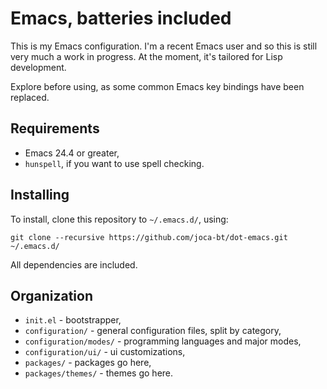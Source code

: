 # Emacs, batteries included

This is my Emacs configuration.
I'm a recent Emacs user and so this is still very much a work in progress.
At the moment, it's tailored for Lisp development.

Explore before using, as some common Emacs key bindings have been replaced.


## Requirements

- Emacs 24.4 or greater,
- `hunspell`, if you want to use spell checking.


## Installing

To install, clone this repository to `~/.emacs.d/`, using:

    git clone --recursive https://github.com/joca-bt/dot-emacs.git ~/.emacs.d/

All dependencies are included.


## Organization

- `init.el` - bootstrapper,
- `configuration/` - general configuration files, split by category,
- `configuration/modes/` - programming languages and major modes,
- `configuration/ui/` - ui customizations,
- `packages/` - packages go here,
- `packages/themes/` - themes go here.
